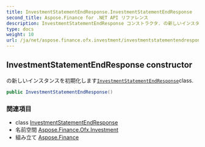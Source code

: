```yaml
---
title: InvestmentStatementEndResponse.InvestmentStatementEndResponse
second_title: Aspose.Finance for .NET API リファレンス
description: InvestmentStatementEndResponse コンストラクタ. の新しいインスタンスを初期化しますInvestmentStatementEndResponseclass.
type: docs
weight: 10
url: /ja/net/aspose.finance.ofx.investment/investmentstatementendresponse/investmentstatementendresponse/
---
```

## InvestmentStatementEndResponse constructor

の新しいインスタンスを初期化します[`InvestmentStatementEndResponse`](../)class.

```csharp
public InvestmentStatementEndResponse()
```

### 関連項目

* class [InvestmentStatementEndResponse](../)
* 名前空間 [Aspose.Finance.Ofx.Investment](../../investmentstatementendresponse/)
* 組み立て [Aspose.Finance](../../../)



